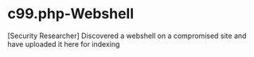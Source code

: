 # c99.php-Webshell
[Security Researcher] Discovered a webshell on a compromised site and have uploaded it here for indexing

